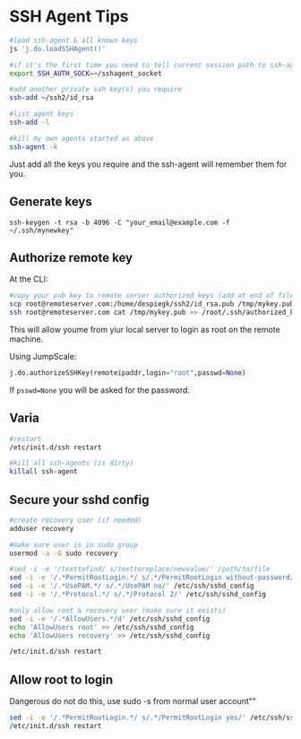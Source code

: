 # SSH Agent Tips

```bash
#load ssh-agent & all known keys
js 'j.do.loadSSHAgent()'

#if it's the first time you need to tell current session path to ssh-agent
export SSH_AUTH_SOCK=~/sshagent_socket

#add another private ssh key(s) you require
ssh-add ~/ssh2/id_rsa

#list agent keys
ssh-add -l

#kill my own agents started as above
ssh-agent -k
```

Just add all the keys you require and the ssh-agent will remember them for you.

## Generate keys

```
ssh-keygen -t rsa -b 4096 -C "your_email@example.com -f ~/.ssh/mynewkey"
```

## Authorize remote key

At the CLI:

```bash
#copy your pub key to remote server authorized keys (add at end of file)
scp root@remoteserver.com:/home/despiegk/ssh2/id_rsa.pub /tmp/mykey.pub
ssh root@remoteserver.com cat /tmp/mykey.pub >> /root/.ssh/authorized_keys
```

This will allow youme from yiur local server to login as root on the remote machine.

Using JumpScale:

```python
j.do.authorizeSSHKey(remoteipaddr,login="root",passwd=None)
```

If `psswd=None` you will be asked for the password.

## Varia

```bash
#restart
/etc/init.d/ssh restart

#kill all ssh-agents (is dirty)
killall ssh-agent
```

## Secure your sshd config

```bash
#create recovery user (if needed)
adduser recovery

#make sure user is in sudo group
usermod -a -G sudo recovery

#sed -i -e '/texttofind/ s/texttoreplace/newvalue/' /path/to/file
sed -i -e '/.*PermitRootLogin.*/ s/.*/PermitRootLogin without-password/' /etc/ssh/sshd_config
sed -i -e '/.*UsePAM.*/ s/.*/UsePAM no/' /etc/ssh/sshd_config
sed -i -e '/.*Protocol.*/ s/.*/Protocol 2/' /etc/ssh/sshd_config

#only allow root & recovery user (make sure it exists)
sed -i -e '/.*AllowUsers.*/d' /etc/ssh/sshd_config
echo 'AllowUsers root' >> /etc/ssh/sshd_config
echo 'AllowUsers recovery' >> /etc/ssh/sshd_config

/etc/init.d/ssh restart
```

## Allow root to login

Dangerous do not do this, use sudo -s from normal user account""

```bash
sed -i -e '/.*PermitRootLogin.*/ s/.*/PermitRootLogin yes/' /etc/ssh/sshd_config
/etc/init.d/ssh restart
```
